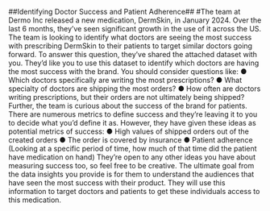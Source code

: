 ##Identifying Doctor Success and Patient Adherence##
#The team at Dermo Inc released a new medication, DermSkin, in January 2024. Over the last 6 months, they’ve seen significant growth in the use of it across the US. The team is looking to identify what doctors are seeing the most success with prescribing DermSkin to their patients to target similar doctors going forward.
To answer this question, they’ve shared the attached dataset with you. They’d like you to use this dataset to identify which doctors are having the most success with the brand. You should
consider questions like:
● Which doctors specifically are writing the most prescriptions?
● What specialty of doctors are shipping the most orders?
● How often are doctors writing prescriptions, but their orders are not ultimately being
shipped?
Further, the team is curious about the success of the brand for patients. There are numerous
metrics to define success and they’re leaving it to you to decide what you’d define it as.
However, they have given these ideas as potential metrics of success:
● High values of shipped orders out of the created orders
● The order is covered by insurance
● Patient adherence (Looking at a specific period of time, how much of that time did the
patient have medication on hand)
They’re open to any other ideas you have about measuring success too, so feel free to be
creative.
The ultimate goal from the data insights you provide is for them to understand the audiences
that have seen the most success with their product. They will use this information to target
doctors and patients to get these individuals access to this medication.
